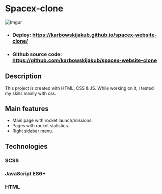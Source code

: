 
# Spacex-clone


![Imgur](https://i.imgur.com/dtnyQvo.png)

- ### Deploy: https://karbowskijakub.github.io/spacex-website-clone/
- ### Github source code: https://github.com/karbowskijakub/spacex-website-clone


## Description

This project is created with HTML, CSS & JS. While working on it, I tested my skills mainly with css.

## Main features

- Main page with rocket launch/missions.
- Pages with rocket statistics.
- Right sidebar menu.
## Technologies
### SCSS
### JavaScript ES6+
### HTML
